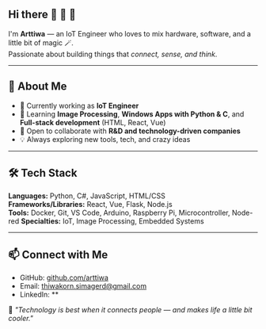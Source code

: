 ## Hi there 👋 🫠 👋

I'm **Arttiwa** — an IoT Engineer who loves to mix hardware, software, and a little bit of magic 🪄.  
Passionate about building things that *connect, sense, and think*.

---

## 🚀 About Me
- 🔭 Currently working as **IoT Engineer**  
- 🌱 Learning **Image Processing**, **Windows Apps with Python & C**, and **Full-stack development** (HTML, React, Vue)  
- 👯 Open to collaborate with **R&D and technology-driven companies**  
- 💡 Always exploring new tools, tech, and crazy ideas

---

## 🛠 Tech Stack
**Languages:** Python, C#, JavaScript, HTML/CSS  
**Frameworks/Libraries:** React, Vue, Flask, Node.js  
**Tools:** Docker, Git, VS Code, Arduino, Raspberry Pi, Microcontroller, Node-red
**Specialties:** IoT, Image Processing, Embedded Systems  

---

## 📫 Connect with Me
- GitHub: [github.com/arttiwa](https://github.com/arttiwa)
- Email: thiwakorn.simagerd@gmail.com
- LinkedIn: **


💬 *"Technology is best when it connects people — and makes life a little bit cooler."*


